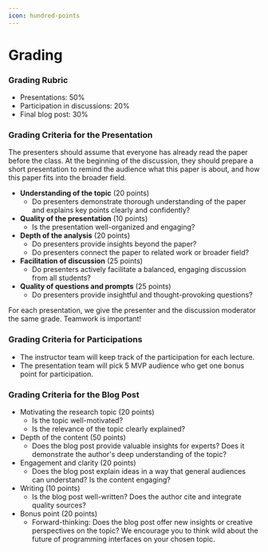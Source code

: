 ```yaml
---
icon: hundred-points
---
```


# Grading

### Grading Rubric

* Presentations: 50%
* Participation in discussions: 20%
* Final blog post: 30%



### Grading Criteria for the Presentation

The presenters should assume that everyone has already read the paper before the class. At the beginning of the discussion, they should prepare a short presentation to remind the audience what this paper is about, and how this paper fits into the broader field.

* **Understanding of the topic** (20 points)
  * Do presenters demonstrate thorough understanding of the paper and explains key points clearly and confidently?
* **Quality of the presentation** (10 points)
  * Is the presentation well-organized and engaging?
* **Depth of the analysis** (20 points)
  * Do presenters provide insights beyond the paper?&#x20;
  * Do presenters connect the paper to related work or broader field?
* **Facilitation of discussion** (25 points)
  * Do presenters actively facilitate a balanced, engaging discussion from all students?
* **Quality of questions and prompts** (25 points)
  * Do presenters provide insightful and thought-provoking questions?

For each presentation, we give the presenter and the discussion moderator the same grade. Teamwork is important!



### Grading Criteria for Participations

* The instructor team will keep track of the participation for each lecture.
* The presentation team will pick 5 MVP audience who get one bonus point for participation.



### Grading Criteria for the Blog Post

* Motivating the research topic (20 points)
  * Is the topic well-motivated?&#x20;
  * Is the relevance of the topic clearly explained?
* Depth of the content (50 points)
  * Does the blog post provide valuable insights for experts? Does it demonstrate the author's deep understanding of the topic?
* Engagement and clarity (20 points)
  * Does the blog post explain ideas in a way that general audiences can understand? Is the content engaging?
* Writing (10 points)
  * Is the blog post well-written? Does the author cite and integrate quality sources?
* Bonus point (20 points)
  * Forward-thinking: Does the blog post offer new insights or creative perspectives on the topic? We encourage you to think wild about the future of programming interfaces on your chosen topic.
